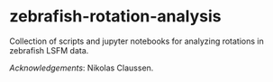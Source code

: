 # zebrafish-rotation-analysis
Collection of scripts and jupyter notebooks for analyzing rotations in zebrafish LSFM data.  

_Acknowledgements_: Nikolas Claussen.  

